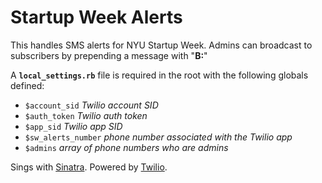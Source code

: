 Startup Week Alerts
===================

This handles SMS alerts for NYU Startup Week. Admins can broadcast to subscribers by prepending a message with "**B:**"

A **`local_settings.rb`** file is required in the root with the following globals defined:

* `$account_sid` *Twilio account SID*
* `$auth_token` *Twilio auth token*
* `$app_sid` *Twilio app SID*
* `$sw_alerts_number` *phone number associated with the Twilio app*
* `$admins` *array of phone numbers who are admins*

Sings with [Sinatra](http://sinatrarb.com). Powered by [Twilio](http://twilio.com).

